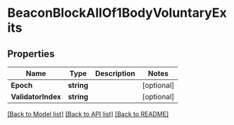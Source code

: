 # BeaconBlockAllOf1BodyVoluntaryExits

## Properties

Name | Type | Description | Notes
------------ | ------------- | ------------- | -------------
**Epoch** | **string** |  | [optional] 
**ValidatorIndex** | **string** |  | [optional] 

[[Back to Model list]](../README.md#documentation-for-models) [[Back to API list]](../README.md#documentation-for-api-endpoints) [[Back to README]](../README.md)


